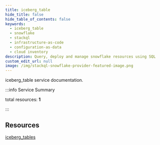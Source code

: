 ```yaml
---
title: iceberg_table
hide_title: false
hide_table_of_contents: false
keywords:
  - iceberg_table
  - snowflake
  - stackql
  - infrastructure-as-code
  - configuration-as-data
  - cloud inventory
description: Query, deploy and manage snowflake resources using SQL
custom_edit_url: null
image: /img/stackql-snowflake-provider-featured-image.png
---
```


iceberg_table service documentation.

:::info Service Summary

<div class="row">
<div class="providerDocColumn">
<span>total resources:&nbsp;<b>1</b></span><br />
</div>
</div>

:::

## Resources
<div class="row">
<div class="providerDocColumn">
<a href="/iceberg_table/iceberg_tables/">iceberg_tables</a>
</div>
<div class="providerDocColumn">

</div>
</div>